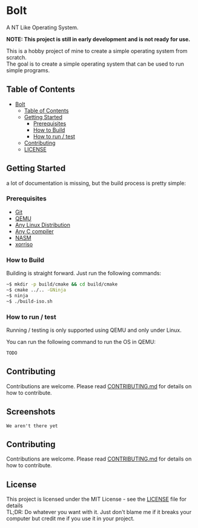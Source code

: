 # Bolt

A NT Like Operating System.

**NOTE: This project is still in early development and is not ready for use.**

This is a hobby project of mine to create a simple operating system from scratch. \
The goal is to create a simple operating system that can be used to run simple programs.

## Table of Contents

- [Bolt](#Bolt)
  - [Table of Contents](#table-of-contents)
  - [Getting Started](#getting-started)
    - [Prerequisites](#prerequisites)
    - [How to Build](#how-to-build)
    - [How to run / test](#how-to-run--test)
  - [Contributing](#contributing)
  - [LICENSE](#license)

## Getting Started

a lot of documentation is missing, but the build process is pretty simple:

### Prerequisites

- [Git](https://git-scm.com/downloads)
- [QEMU](https://www.qemu.org/download/)
- [Any Linux Distribution](https://www.linux.org/pages/download/)
- [Any C compiler](https://gcc.gnu.org/)
- [NASM](https://www.nasm.us/)
- [xorriso](https://www.gnu.org/software/xorriso/)

### How to Build

Building is straight forward. Just run the following commands:

```sh
~$ mkdir -p build/cmake && cd build/cmake
~$ cmake ../.. -GNinja
~$ ninja
~$ ./build-iso.sh
```

### How to run / test

Running / testing is only supported using QEMU and only under Linux.

You can run the following command to run the OS in QEMU:
```
TODO
```


## Contributing

Contributions are welcome. Please read [CONTRIBUTING.md](CONTRIBUTING.md) for details on how to contribute.

## Screenshots

    We aren't there yet

## Contributing

Contributions are welcome. Please read [CONTRIBUTING.md](CONTRIBUTING.md) for details on how to contribute.

## License

This project is licensed under the MIT License - see the [LICENSE](LICENSE) file for details \
TL;DR: Do whatever you want with it. Just don't blame me if it breaks your computer but credit me if you use it in your project.
